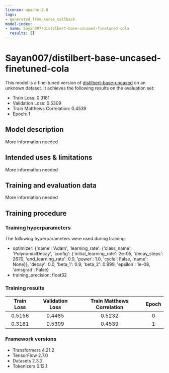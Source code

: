 ```yaml
---
license: apache-2.0
tags:
- generated_from_keras_callback
model-index:
- name: Sayan007/distilbert-base-uncased-finetuned-cola
  results: []
---
```


<!-- This model card has been generated automatically according to the information Keras had access to. You should
probably proofread and complete it, then remove this comment. -->

# Sayan007/distilbert-base-uncased-finetuned-cola

This model is a fine-tuned version of [distilbert-base-uncased](https://huggingface.co/distilbert-base-uncased) on an unknown dataset.
It achieves the following results on the evaluation set:
- Train Loss: 0.3181
- Validation Loss: 0.5309
- Train Matthews Correlation: 0.4539
- Epoch: 1

## Model description

More information needed

## Intended uses & limitations

More information needed

## Training and evaluation data

More information needed

## Training procedure

### Training hyperparameters

The following hyperparameters were used during training:
- optimizer: {'name': 'Adam', 'learning_rate': {'class_name': 'PolynomialDecay', 'config': {'initial_learning_rate': 2e-05, 'decay_steps': 2670, 'end_learning_rate': 0.0, 'power': 1.0, 'cycle': False, 'name': None}}, 'decay': 0.0, 'beta_1': 0.9, 'beta_2': 0.999, 'epsilon': 1e-08, 'amsgrad': False}
- training_precision: float32

### Training results

| Train Loss | Validation Loss | Train Matthews Correlation | Epoch |
|:----------:|:---------------:|:--------------------------:|:-----:|
| 0.5156     | 0.4485          | 0.5232                     | 0     |
| 0.3181     | 0.5309          | 0.4539                     | 1     |


### Framework versions

- Transformers 4.21.2
- TensorFlow 2.7.0
- Datasets 2.3.2
- Tokenizers 0.12.1
